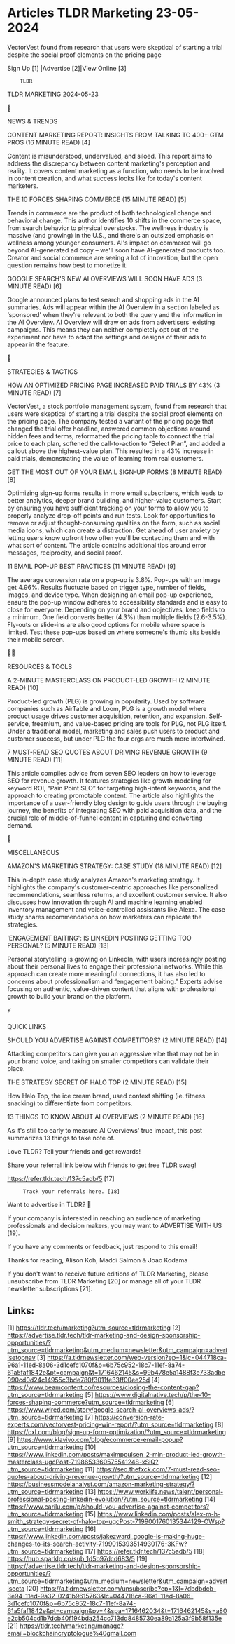 # Articles TLDR Marketing 23-05-2024

VectorVest found from research that users were skeptical of starting a
trial despite the social proof elements on the pricing page  

 Sign Up [1] |Advertise [2]|View Online [3] 

		TLDR 

TLDR MARKETING 2024-05-23

📱 

NEWS & TRENDS

 CONTENT MARKETING REPORT: INSIGHTS FROM TALKING TO 400+ GTM PROS (16
MINUTE READ) [4] 

 Content is misunderstood, undervalued, and siloed. This report aims
to address the discrepancy between content marketing's perception and
reality. It covers content marketing as a function, who needs to be
involved in content creation, and what success looks like for today's
content marketers. 

 THE 10 FORCES SHAPING COMMERCE (15 MINUTE READ) [5] 

 Trends in commerce are the product of both technological change and
behavioral change. This author identifies 10 shifts in the commerce
space, from search behavior to physical overstocks. The wellness
industry is massive (and growing) in the U.S., and there's an outsized
emphasis on wellness among younger consumers. AI's impact on commerce
will go beyond AI-generated ad copy – we'll soon have AI-generated
products too. Creator and social commerce are seeing a lot of
innovation, but the open question remains how best to monetize it. 

 GOOGLE SEARCH'S NEW AI OVERVIEWS WILL SOON HAVE ADS (3 MINUTE READ)
[6] 

 Google announced plans to test search and shopping ads in the AI
summaries. Ads will appear within the AI Overview in a section labeled
as ‘sponsored' when they're relevant to both the query and the
information in the AI Overview. AI Overview will draw on ads from
advertisers' existing campaigns. This means they can neither
completely opt out of the experiment nor have to adapt the settings
and designs of their ads to appear in the feature. 

🚀 

STRATEGIES & TACTICS

 HOW AN OPTIMIZED PRICING PAGE INCREASED PAID TRIALS BY 43% (3 MINUTE
READ) [7] 

 VectorVest, a stock portfolio management system, found from research
that users were skeptical of starting a trial despite the social proof
elements on the pricing page. The company tested a variant of the
pricing page that changed the trial offer headline, answered common
objections around hidden fees and terms, reformatted the pricing table
to connect the trial price to each plan, softened the call-to-action
to “Select Plan”, and added a callout above the highest-value
plan. This resulted in a 43% increase in paid trials, demonstrating
the value of learning from real customers. 

 GET THE MOST OUT OF YOUR EMAIL SIGN-UP FORMS (8 MINUTE READ) [8] 

 Optimizing sign-up forms results in more email subscribers, which
leads to better analytics, deeper brand building, and higher-value
customers. Start by ensuring you have sufficient tracking on your
forms to allow you to properly analyze drop-off points and run tests.
Look for opportunities to remove or adjust thought-consuming qualities
on the form, such as social media icons, which can create a
distraction. Get ahead of user anxiety by letting users know upfront
how often you'll be contacting them and with what sort of content. The
article contains additional tips around error messages, reciprocity,
and social proof. 

 11 EMAIL POP-UP BEST PRACTICES (11 MINUTE READ) [9] 

 The average conversion rate on a pop-up is 3.8%. Pop-ups with an
image get 4.96%. Results fluctuate based on trigger type, number of
fields, images, and device type. When designing an email pop-up
experience, ensure the pop-up window adheres to accessibility
standards and is easy to close for everyone. Depending on your brand
and objectives, keep fields to a minimum. One field converts better
(4.3%) than multiple fields (2.6-3.5%). Fly-outs or slide-ins are also
good options for mobile where space is limited. Test these pop-ups
based on where someone's thumb sits beside their mobile screen. 

🧑‍💻 

RESOURCES & TOOLS

 A 2-MINUTE MASTERCLASS ON PRODUCT-LED GROWTH (2 MINUTE READ) [10] 

 Product-led growth (PLG) is growing in popularity. Used by software
companies such as AirTable and Loom, PLG is a growth model where
product usage drives customer acquisition, retention, and expansion.
Self-service, freemium, and value-based pricing are tools for PLG, not
PLG itself. Under a traditional model, marketing and sales push users
to product and customer success, but under PLG the four orgs are much
more intertwined. 

 7 MUST-READ SEO QUOTES ABOUT DRIVING REVENUE GROWTH (9 MINUTE READ)
[11] 

 This article compiles advice from seven SEO leaders on how to
leverage SEO for revenue growth. It features strategies like growth
modeling for keyword ROI, “Pain Point SEO” for targeting
high-intent keywords, and the approach to creating promotable content.
The article also highlights the importance of a user-friendly blog
design to guide users through the buying journey, the benefits of
integrating SEO with paid acquisition data, and the crucial role of
middle-of-funnel content in capturing and converting demand. 

🎁 

MISCELLANEOUS

 AMAZON'S MARKETING STRATEGY: CASE STUDY (18 MINUTE READ) [12] 

 This in-depth case study analyzes Amazon's marketing strategy. It
highlights the company's customer-centric approaches like personalized
recommendations, seamless returns, and excellent customer service. It
also discusses how innovation through AI and machine learning enabled
inventory management and voice-controlled assistants like Alexa. The
case study shares recommendations on how marketers can replicate the
strategies. 

 ‘ENGAGEMENT BAITING': IS LINKEDIN POSTING GETTING TOO PERSONAL? (5
MINUTE READ) [13] 

 Personal storytelling is growing on LinkedIn, with users increasingly
posting about their personal lives to engage their professional
networks. While this approach can create more meaningful connections,
it has also led to concerns about professionalism and “engagement
baiting.” Experts advise focusing on authentic, value-driven content
that aligns with professional growth to build your brand on the
platform. 

⚡ 

QUICK LINKS

 SHOULD YOU ADVERTISE AGAINST COMPETITORS? (2 MINUTE READ) [14] 

 Attacking competitors can give you an aggressive vibe that may not be
in your brand voice, and taking on smaller competitors can validate
their place. 

 THE STRATEGY SECRET OF HALO TOP (2 MINUTE READ) [15] 

 How Halo Top, the ice cream brand, used context shifting (ie. fitness
snacking) to differentiate from competitors. 

 13 THINGS TO KNOW ABOUT AI OVERVIEWS (2 MINUTE READ) [16] 

 As it's still too early to measure AI Overviews' true impact, this
post summarizes 13 things to take note of. 

Love TLDR? Tell your friends and get rewards!

 Share your referral link below with friends to get free TLDR swag! 

 https://refer.tldr.tech/137c5adb/5 [17] 

		 Track your referrals here. [18] 

Want to advertise in TLDR? 📰

 If your company is interested in reaching an audience of marketing
professionals and decision makers, you may want to ADVERTISE WITH US
[19]. 

 If you have any comments or feedback, just respond to this email! 

Thanks for reading, 
Alison Koh, Maddi Salmon & Joao Kodama 

If you don't want to receive future editions of TLDR Marketing, please
unsubscribe from TLDR Marketing [20] or manage all of your TLDR
newsletter subscriptions [21]. 

 

Links:
------
[1] https://tldr.tech/marketing?utm_source=tldrmarketing
[2] https://advertise.tldr.tech/tldr-marketing-and-design-sponsorship-opportunities/?utm_source=tldrmarketing&utm_medium=newsletter&utm_campaign=advertisetopnav
[3] https://a.tldrnewsletter.com/web-version?ep=1&lc=044718ca-96a1-11ed-8a06-3d1cefc1070f&p=6b75c952-18c7-11ef-8a74-61a5faf1842e&pt=campaign&t=1716462145&s=99b478e5a1488f3e733adbe090cd0d24c14955c3bde780f3011fe33ff00ee25d
[4] https://www.beamcontent.co/resources/closing-the-content-gap?utm_source=tldrmarketing
[5] https://www.digitalnative.tech/p/the-10-forces-shaping-commerce?utm_source=tldrmarketing
[6] https://www.wired.com/story/google-search-ai-overviews-ads/?utm_source=tldrmarketing
[7] https://conversion-rate-experts.com/vectorvest-pricing-win-report/?utm_source=tldrmarketing
[8] https://cxl.com/blog/sign-up-form-optimization/?utm_source=tldrmarketing
[9] https://www.klaviyo.com/blog/ecommerce-email-popup?utm_source=tldrmarketing
[10] https://www.linkedin.com/posts/maximpoulsen_2-min-product-led-growth-masterclass-ugcPost-7198653360575541248-xSiQ?utm_source=tldrmarketing
[11] https://seo.thefxck.com/7-must-read-seo-quotes-about-driving-revenue-growth/?utm_source=tldrmarketing
[12] https://businessmodelanalyst.com/amazon-marketing-strategy/?utm_source=tldrmarketing
[13] https://www.worklife.news/talent/personal-professional-posting-linkedin-evolution/?utm_source=tldrmarketing
[14] https://www.carilu.com/p/should-you-advertise-against-competitors?utm_source=tldrmarketing
[15] https://www.linkedin.com/posts/alex-m-h-smith_strategy-secret-of-halo-top-ugcPost-7199001760135344129-OWsp?utm_source=tldrmarketing
[16] https://www.linkedin.com/posts/jakezward_google-is-making-huge-changes-to-its-search-activity-7199015393514930176-3KFw?utm_source=tldrmarketing
[17] https://refer.tldr.tech/137c5adb/5
[18] https://hub.sparklp.co/sub_1d5b97dcd683/5
[19] https://advertise.tldr.tech/tldr-marketing-and-design-sponsorship-opportunities/?utm_source=tldrmarketing&utm_medium=newsletter&utm_campaign=advertisecta
[20] https://a.tldrnewsletter.com/unsubscribe?ep=1&l=7dbdbdcb-3e94-11ed-9a32-0241b9615763&lc=044718ca-96a1-11ed-8a06-3d1cefc1070f&p=6b75c952-18c7-11ef-8a74-61a5faf1842e&pt=campaign&pv=4&spa=1716462034&t=1716462145&s=a80e2cb504cd1b7dcb40f194bda254cc713dd8485730ea89a125a3f9b58f135e
[21] https://tldr.tech/marketing/manage?email=blockchaincryptologue%40gmail.com
